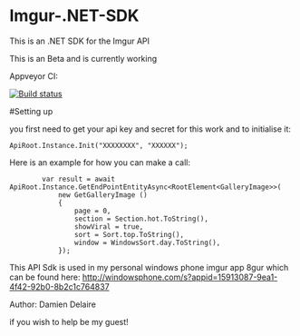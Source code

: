 # Imgur-.NET-SDK

This is an  .NET SDK for the Imgur API

This is an Beta and is currently working

Appveyor CI:

[![Build status](https://ci.appveyor.com/api/projects/status/3o5g55bkf0ouese0?svg=true)](https://ci.appveyor.com/project/Delaire/imgur-net-sdk)

#Setting up

you first need to get your api key and secret for this work and to initialise it:

    ApiRoot.Instance.Init("XXXXXXXX", "XXXXXX");
           

Here is an example for how you can make a call:

            var result = await ApiRoot.Instance.GetEndPointEntityAsync<RootElement<GalleryImage>>(
                new GetGalleryImage	()
                {
                    page = 0,
                    section = Section.hot.ToString(),
                    showViral = true,
                    sort = Sort.top.ToString(),
                    window = WindowsSort.day.ToString(),
                });
                

This API Sdk is used in my personal windows phone imgur app 8gur which can be found here: 
	http://windowsphone.com/s?appid=15913087-9ea1-4f42-92b0-8b2c1c764837




Author:
Damien Delaire

if you wish to help be my guest!


